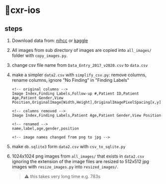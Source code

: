 # 🩻cxr-ios

## steps

1. Download data from: [nihcc](https://nihcc.app.box.com/v/ChestXray-NIHCC) or [kaggle](https://www.kaggle.com/datasets/nih-chest-xrays/data)
2. All images from sub directory of images are copied into `all_images/` folder with `copy_images.py`.
3. change csv file name from `Data_Entry_2017_v2020.csv` to `data.csv`
4. make a simpler `data2.csv` with `simplify_csv.py`: remove columns, rename columns, ignore "No Finding" in "Finding Labels"

   ```csv
   <!-- original columns -->
   Image Index,Finding Labels,Follow-up #,Patient ID,Patient Age,Patient Gender,View Position,OriginalImage[Width,Height],OriginalImagePixelSpacing[x,y],

   <!-- columns removed -->
   Image Index,Finding Labels,Patient Age,Patient Gender,View Position

   <!-- renamed -->
   name,label,age,gender,position

   <!-- image names changed from png to jpg -->
   ```

5. make `db.sqlite3` form `data2.csv` with `csv_to_sqlite.py`
6. 1024x1024 png images from `all_images/` that exists in `data2.csv` ignoring the extension of the image files are resized to 512x512 jpg images with `resize_images.py` into `resized_images/`.

   > ⚠︎ this takes very long time e.g. 783s

